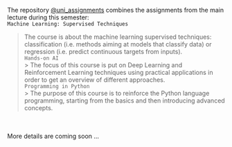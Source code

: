 The repository [@uni_assignments](https://github.com/AlexandruAndrita/uni_assignments "uni_assignments") combines the assignments from the main lecture during this semester: <br/>
``` Machine Learning: Supervised Techniques ``` <br/>
> The course is about the machine learning supervised techniques: classification (i.e. methods aiming at models that classify data) or regression (i.e. predict continuous targets from inputs). <br/>
``` Hands-on AI ``` <br/>
    > The focus of this course is put on Deep Learning and Reinforcement Learning techniques using practical applications in order to get an overview of different approaches. <br/>
``` Programming in Python ``` <br/>
    > The purpose of this course is to reinforce the Python language programming, starting from the basics and then introducing advanced concepts.
 
<br/><br/>
More details are coming soon ...
